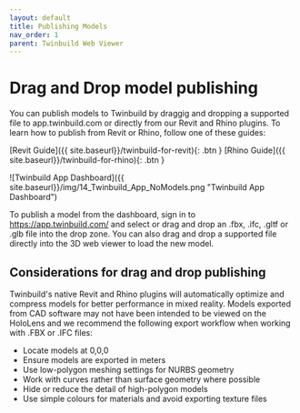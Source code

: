 ```yaml
---
layout: default
title: Publishing Models
nav_order: 1
parent: Twinbuild Web Viewer
---
```


# Drag and Drop model publishing

You can publish models to Twinbuild by draggig and dropping a supported file to app.twinbuild.com or directly from our Revit and Rhino plugins. To learn how to publish from Revit or Rhino, follow one of these guides:

[Revit Guide]({{ site.baseurl}}/twinbuild-for-revit){: .btn } [Rhino Guide]({{ site.baseurl}}/twinbuild-for-rhino){: .btn }

![Twinbuild App Dashboard]({{ site.baseurl}}/img/14_Twinbuild_App_NoModels.png "Twinbuild App Dashboard")

To publish a model from the dashboard, sign in to https://app.twinbuild.com/ and select or drag and drop an .fbx, .ifc, .gltf or .glb file into the drop zone. You can also drag and drop a supported file directly into the 3D web viewer to load the new model.

## Considerations for drag and drop publishing

Twinbuild's native Revit and Rhino plugins will automatically optimize and compress models for better performance in mixed reality. Models exported from CAD software may not have been intended to be viewed on the HoloLens and we recommend the following export workflow when working with .FBX or .IFC files:

- Locate models at 0,0,0
- Ensure models are exported in meters
- Use low-polygon meshing settings for NURBS geometry
- Work with curves rather than surface geometry where possible
- Hide or reduce the detail of high-polygon models
- Use simple colours for materials and avoid exporting texture files

